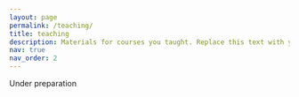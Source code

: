 ```yaml
---
layout: page
permalink: /teaching/
title: teaching
description: Materials for courses you taught. Replace this text with your description.
nav: true
nav_order: 2
---
```


Under preparation
